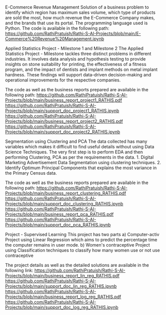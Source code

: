 E-Commerce Revenue Management
Solution of a business problem to identify which region has maximum sales volume, which type of products are sold the most, how much revenue the E-Commerce Company makes, and the brands that use its portal.
The programming language used is Python. The code is available in the following path: 
https://github.com/RathiPratuish/Rathi-S-AI-Projects/blob/main/E-Commerce%20Revenue%20Management.ipynb


Applied Statistics Project - Milestone 1 and Milestone 2
The Applied Statistics Project - Milestone tackles three distinct problems in different industries. It involves data analysis and hypothesis testing to provide insights on stone suitability for printing, the effectiveness of a fitness program, and the impact of dentists and implant methods on metal implant hardness. These findings will support data-driven decision-making and operational improvements for the respective companies.

The code as well as the business reports prepared are available in the following path: 
https://github.com/RathiPratuish/Rathi-S-AI-Projects/blob/main/business_report_project1_RATHIS.pdf
https://github.com/RathiPratuish/Rathi-S-AI-Projects/blob/main/support_doc_project1_RATHIS.ipynb
https://github.com/RathiPratuish/Rathi-S-AI-Projects/blob/main/business_report_project2_RATHIS.pdf
https://github.com/RathiPratuish/Rathi-S-AI-Projects/blob/main/support_doc_project2_RATHIS.ipynb


Segmentation using Clustering and PCA
The data collected has many variables which makes it difficult to find useful details without using Data Science Techniques. The very first step is to perform EDA and then performing Clustering, PCA as per the requirements in the data. 1. Digital Marketing Advertisement Data Segmentation using clustering techniques. 2. Identify Optimum Principal Components that explains the most variance in the Primary Census data.

The code as well as the business reports prepared are available in the following path: 
https://github.com/RathiPratuish/Rathi-S-AI-Projects/blob/main/business_report_clustering_RATHIS.pdf
https://github.com/RathiPratuish/Rathi-S-AI-Projects/blob/main/support_doc_clustering_RATHIS.ipynb
https://github.com/RathiPratuish/Rathi-S-AI-Projects/blob/main/business_report_pca_RATHIS.pdf
https://github.com/RathiPratuish/Rathi-S-AI-Projects/blob/main/support_doc_pca_RATHIS.ipynb

Project - Supervised Learning
This project has two parts a) Computer-activ Project using Linear Regression which aims to predict the percentage time the computer remains in user mode. b) Women's contraceptive Project using Classification techniques to classify how many women use or not use contraceptive

The project details as well as the detailed solutions are available in the following link: 
https://github.com/RathiPratuish/Rathi-S-AI-Projects/blob/main/business_report_lin_reg_RATHIS.pdf
https://github.com/RathiPratuish/Rathi-S-AI-Projects/blob/main/support_doc_lin_reg_RATHIS.ipynb
https://github.com/RathiPratuish/Rathi-S-AI-Projects/blob/main/business_report_log_reg_RATHIS.pdf
https://github.com/RathiPratuish/Rathi-S-AI-Projects/blob/main/support_doc_log_reg_RATHIS.ipynb



